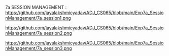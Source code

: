 
7a SESSION MANAGEMENT :
https://github.com/jayalakshmicyadav/ADJ_CS065/blob/main/Exp7a_SessionManagement/7a_session1.png

https://github.com/jayalakshmicyadav/ADJ_CS065/blob/main/Exp7a_SessionManagement/7a_session2.png

https://github.com/jayalakshmicyadav/ADJ_CS065/blob/main/Exp7a_SessionManagement/7a_session3.png
